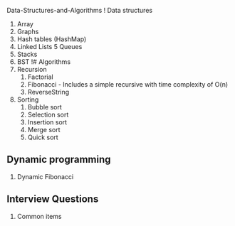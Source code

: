   Data-Structures-and-Algorithms
 ! Data structures
1. Array
2. Graphs
3. Hash tables (HashMap)
4. Linked Lists
5  Queues
6. Stacks
7. BST
!# Algorithms
1. Recursion
    1. Factorial
    2. Fibonacci - Includes a simple recursive with time complexity of O(n)
    3. ReverseString
1. Sorting
    1. Bubble sort
    2. Selection sort
    3. Insertion sort
    4. Merge sort
    5. Quick sort
## Dynamic programming
1. Dynamic Fibonacci
## Interview Questions
1. Common items
 